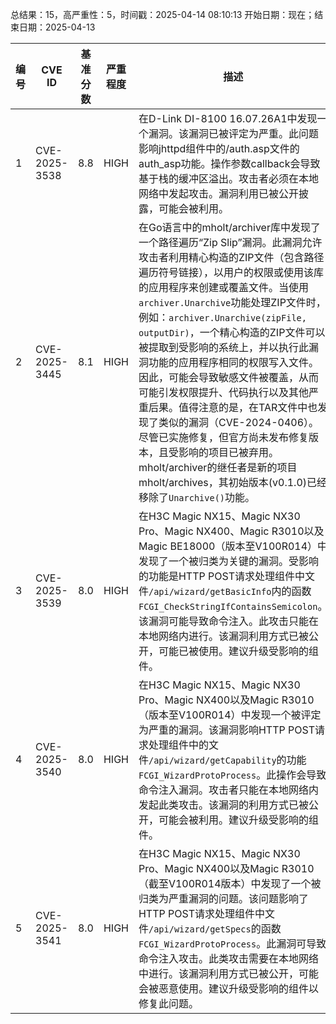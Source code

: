 总结果：15，高严重性：5，时间戳：2025-04-14 08:10:13
开始日期：现在；结束日期：2025-04-13

| 编号 | CVE ID | 基准分数 | 严重程度 | 描述 | 参考资料 |
|-----|--------|------------|----------|-------------|------------|
| 1 | CVE-2025-3538 | 8.8  | HIGH | 在D-Link DI-8100 16.07.26A1中发现一个漏洞。该漏洞已被评定为严重。此问题影响jhttpd组件中的/auth.asp文件的auth_asp功能。操作参数callback会导致基于栈的缓冲区溢出。攻击者必须在本地网络中发起攻击。漏洞利用已被公开披露，可能会被利用。 | [1]https://github.com/Fizz-L/CVE1/blob/main/DI-8100Command%20execution2.md<br>[2]https://vuldb.com/?ctiid.304577<br>[3]https://vuldb.com/?id.304577<br>[4]https://vuldb.com/?submit.524224<br>[5]https://www.dlink.com/ |
| 2 | CVE-2025-3445 | 8.1  | HIGH | 在Go语言中的mholt/archiver库中发现了一个路径遍历“Zip Slip”漏洞。此漏洞允许攻击者利用精心构造的ZIP文件（包含路径遍历符号链接），以用户的权限或使用该库的应用程序来创建或覆盖文件。当使用`archiver.Unarchive`功能处理ZIP文件时，例如：`archiver.Unarchive(zipFile, outputDir)`，一个精心构造的ZIP文件可以被提取到受影响的系统上，并以执行此漏洞功能的应用程序相同的权限写入文件。因此，可能会导致敏感文件被覆盖，从而可能引发权限提升、代码执行以及其他严重后果。值得注意的是，在TAR文件中也发现了类似的漏洞（CVE-2024-0406）。尽管已实施修复，但官方尚未发布修复版本，且受影响的项目已被弃用。mholt/archiver的继任者是新的项目mholt/archives，其初始版本(v0.1.0)已经移除了`Unarchive()`功能。 | [1]https://github.com/mholt/archiver/ |
| 3 | CVE-2025-3539 | 8.0  | HIGH | 在H3C Magic NX15、Magic NX30 Pro、Magic NX400、Magic R3010以及Magic BE18000（版本至V100R014）中发现了一个被归类为关键的漏洞。受影响的功能是HTTP POST请求处理组件中文件`/api/wizard/getBasicInfo`内的函数`FCGI_CheckStringIfContainsSemicolon`。该漏洞可能导致命令注入。此攻击只能在本地网络内进行。该漏洞利用方式已被公开，可能已被使用。建议升级受影响的组件。 | [1]https://github.com/isstabber/my_VulnHub/blob/main/h3cNX15/nx15_command_injection.md<br>[2]https://vuldb.com/?ctiid.304578<br>[3]https://vuldb.com/?id.304578<br>[4]https://vuldb.com/?submit.521814<br>[5]https://www.h3c.com/cn/Service/Document_Software/Software_Download/Consume_product/<br>[6]https://zhiliao.h3c.com/theme/details/229784 |
| 4 | CVE-2025-3540 | 8.0  | HIGH | 在H3C Magic NX15、Magic NX30 Pro、Magic NX400以及Magic R3010（版本至V100R014）中发现一个被评定为严重的漏洞。该漏洞影响HTTP POST请求处理组件中的文件`/api/wizard/getCapability`的功能`FCGI_WizardProtoProcess`。此操作会导致命令注入漏洞。攻击者只能在本地网络内发起此类攻击。该漏洞的利用方式已被公开，可能会被利用。建议升级受影响的组件。 | [1]https://gist.github.com/mono7s/882650a9a9b54bedc374caf8308efef2<br>[2]https://vuldb.com/?ctiid.304579<br>[3]https://vuldb.com/?id.304579<br>[4]https://vuldb.com/?submit.524734<br>[5]https://www.h3c.com/cn/Service/Document_Software/Software_Download/Consume_product/<br>[6]https://zhiliao.h3c.com/theme/details/229784 |
| 5 | CVE-2025-3541 | 8.0  | HIGH | 在H3C Magic NX15、Magic NX30 Pro、Magic NX400以及Magic R3010（截至V100R014版本）中发现了一个被归类为严重漏洞的问题。该问题影响了HTTP POST请求处理组件中文件`/api/wizard/getSpecs`的函数`FCGI_WizardProtoProcess`。此漏洞可导致命令注入攻击。此类攻击需要在本地网络中进行。该漏洞利用方式已被公开，可能会被恶意使用。建议升级受影响的组件以修复此问题。 | [1]https://gist.github.com/mono7s/fcbc1f02d69547704cc9027b29e51c73<br>[2]https://vuldb.com/?ctiid.304580<br>[3]https://vuldb.com/?id.304580<br>[4]https://vuldb.com/?submit.524737<br>[5]https://www.h3c.com/cn/Service/Document_Software/Software_Download/Consume_product/<br>[6]https://zhiliao.h3c.com/theme/details/229784 |